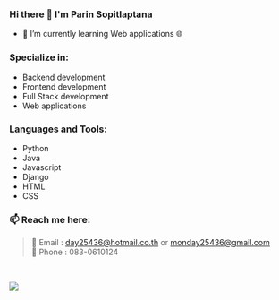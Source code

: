### Hi there 👋 I'm Parin Sopitlaptana

<!--
**6210612740/6210612740** is a ✨ _special_ ✨ repository because its `README.md` (this file) appears on your GitHub profile.

Here are some ideas to get you started:

- 🔭 I’m currently working on ...
- 🌱 I’m currently learning ...
- 👯 I’m looking to collaborate on ...
- 🤔 I’m looking for help with ...
- 💬 Ask me about ...
- 📫 How to reach me: ...
- 😄 Pronouns: ...
- ⚡ Fun fact: ...
-->

- 🌱 I’m currently learning Web applications 🌐

### Specialize in:

- Backend development
- Frontend development
- Full Stack development
- Web applications

### Languages and Tools:

- Python
- Java
- Javascript
- Django
- HTML
- CSS

### 📫 Reach me here:

> 📧 Email : <day25436@hotmail.co.th> or <monday25436@gmail.com>
> <br>
> 📱  Phone : 083-0610124

<br>

![](https://github-readme-stats.vercel.app/api?username=6210612740&count_private=true&show_icons=true&hide_border=true&theme=tokyonight)
